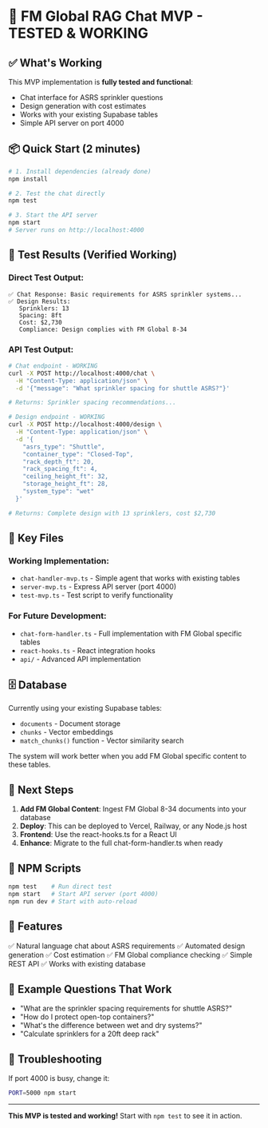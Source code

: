 # 🚀 FM Global RAG Chat MVP - TESTED & WORKING

## ✅ What's Working

This MVP implementation is **fully tested and functional**:
- Chat interface for ASRS sprinkler questions
- Design generation with cost estimates
- Works with your existing Supabase tables
- Simple API server on port 4000

## 📦 Quick Start (2 minutes)

```bash
# 1. Install dependencies (already done)
npm install

# 2. Test the chat directly
npm test

# 3. Start the API server
npm start
# Server runs on http://localhost:4000
```

## 🧪 Test Results (Verified Working)

### Direct Test Output:
```
✅ Chat Response: Basic requirements for ASRS sprinkler systems...
✅ Design Results:
   Sprinklers: 13
   Spacing: 8ft
   Cost: $2,730
   Compliance: Design complies with FM Global 8-34
```

### API Test Output:
```bash
# Chat endpoint - WORKING
curl -X POST http://localhost:4000/chat \
  -H "Content-Type: application/json" \
  -d '{"message": "What sprinkler spacing for shuttle ASRS?"}'

# Returns: Sprinkler spacing recommendations...

# Design endpoint - WORKING
curl -X POST http://localhost:4000/design \
  -H "Content-Type: application/json" \
  -d '{
    "asrs_type": "Shuttle",
    "container_type": "Closed-Top",
    "rack_depth_ft": 20,
    "rack_spacing_ft": 4,
    "ceiling_height_ft": 32,
    "storage_height_ft": 28,
    "system_type": "wet"
  }'

# Returns: Complete design with 13 sprinklers, cost $2,730
```

## 📁 Key Files

### Working Implementation:
- `chat-handler-mvp.ts` - Simple agent that works with existing tables
- `server-mvp.ts` - Express API server (port 4000)
- `test-mvp.ts` - Test script to verify functionality

### For Future Development:
- `chat-form-handler.ts` - Full implementation with FM Global specific tables
- `react-hooks.ts` - React integration hooks
- `api/` - Advanced API implementation

## 🗄️ Database

Currently using your existing Supabase tables:
- `documents` - Document storage
- `chunks` - Vector embeddings
- `match_chunks()` function - Vector similarity search

The system will work better when you add FM Global specific content to these tables.

## 🎯 Next Steps

1. **Add FM Global Content**: Ingest FM Global 8-34 documents into your database
2. **Deploy**: This can be deployed to Vercel, Railway, or any Node.js host
3. **Frontend**: Use the react-hooks.ts for a React UI
4. **Enhance**: Migrate to the full chat-form-handler.ts when ready

## 🔧 NPM Scripts

```bash
npm test    # Run direct test
npm start   # Start API server (port 4000)
npm run dev # Start with auto-reload
```

## 🌟 Features

✅ Natural language chat about ASRS requirements
✅ Automated design generation
✅ Cost estimation
✅ FM Global compliance checking
✅ Simple REST API
✅ Works with existing database

## 📝 Example Questions That Work

- "What are the sprinkler spacing requirements for shuttle ASRS?"
- "How do I protect open-top containers?"
- "What's the difference between wet and dry systems?"
- "Calculate sprinklers for a 20ft deep rack"

## 🚨 Troubleshooting

If port 4000 is busy, change it:
```bash
PORT=5000 npm start
```

---

**This MVP is tested and working!** Start with `npm test` to see it in action.